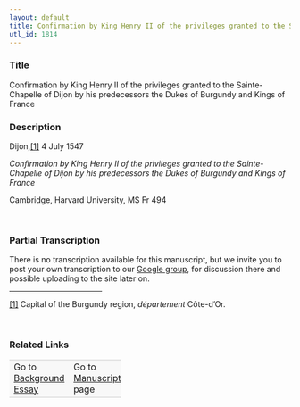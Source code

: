 ```yaml
---  
layout: default  
title: Confirmation by King Henry II of the privileges granted to the Sainte-Chapelle of Dijon by his predecessors the Dukes of Burgundy and Kings of France  
utl_id: 1814
---
```


### Title

Confirmation by King Henry II of the privileges granted to the Sainte-Chapelle of Dijon by his predecessors the Dukes of Burgundy and Kings of France


### Description

<p>Dijon,<a href="#_ftn1" name="_ftnref1" title="" id="_ftnref1">[1]</a> 4 July 1547</p>
<p><em>Confirmation by King Henry II of the privileges granted to the Sainte-Chapelle of Dijon by his predecessors the Dukes of Burgundy and Kings of France</em></p>
<p>Cambridge, Harvard University, MS Fr 494</p>
<p> </p>


### Partial Transcription

<p>There is no transcription available for this manuscript, but we invite you to post your own transcription to our <a href="https://paleography.library.utoronto.ca/content/group-work">Google group</a>, for discussion there and possible uploading to the site later on.</p>
<div>
<hr align="left" size="1" width="33%" /><div id="ftn1">
<a href="#_ftnref1" name="_ftn1" title="" id="_ftn1">[1]</a> Capital of the Burgundy region, <em>département</em> Côte-d’Or.
</div>
</div>
<p> </p>


### Related Links

<table border="0.5" cellpadding="1" cellspacing="1" style="width: 200px; background-color:#F8F8F8;">
    <tbody style="border-color:#ccc">
        <tr style="border-color:#ccc">
            <td>Go to <a href="https://centerfordigitalhumanities.github.io/Newberry-French-paleography/_background_essay/1814" target="_blank">Background Essay</a></td>
            <td>Go to <a href="https://centerfordigitalhumanities.github.io/Newberry-French-paleography/www/record.html?id=1814" target="_blank">Manuscript</a> page</td>
        </tr>
    </tbody>
</table>